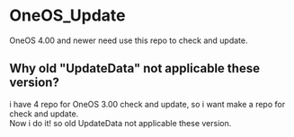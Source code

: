 # OneOS_Update
OneOS 4.00 and newer need use this repo to check and update.
## Why old "UpdateData" not applicable these version?
i have 4 repo for OneOS 3.00 check and update, so i want make a repo for check and update.
</br>
Now i do it! so old UpdateData not applicable these version.
